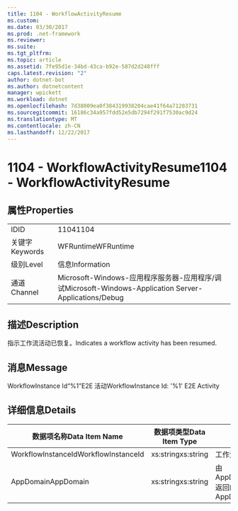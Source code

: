 ```yaml
---
title: 1104 - WorkflowActivityResume
ms.custom: 
ms.date: 03/30/2017
ms.prod: .net-framework
ms.reviewer: 
ms.suite: 
ms.tgt_pltfrm: 
ms.topic: article
ms.assetid: 7fe95d1e-34bd-43ca-b92e-587d2d248fff
caps.latest.revision: "2"
author: dotnet-bot
ms.author: dotnetcontent
manager: wpickett
ms.workload: dotnet
ms.openlocfilehash: 7d38009ea0f384319938204cae41f64a71203731
ms.sourcegitcommit: 16186c34a957fdd52e5db7294f291f7530ac9d24
ms.translationtype: MT
ms.contentlocale: zh-CN
ms.lasthandoff: 12/22/2017
---
```

# <a name="1104---workflowactivityresume"></a><span data-ttu-id="2ce3e-102">1104 - WorkflowActivityResume</span><span class="sxs-lookup"><span data-stu-id="2ce3e-102">1104 - WorkflowActivityResume</span></span>
## <a name="properties"></a><span data-ttu-id="2ce3e-103">属性</span><span class="sxs-lookup"><span data-stu-id="2ce3e-103">Properties</span></span>  
  
|||  
|-|-|  
|<span data-ttu-id="2ce3e-104">ID</span><span class="sxs-lookup"><span data-stu-id="2ce3e-104">ID</span></span>|<span data-ttu-id="2ce3e-105">1104</span><span class="sxs-lookup"><span data-stu-id="2ce3e-105">1104</span></span>|  
|<span data-ttu-id="2ce3e-106">关键字</span><span class="sxs-lookup"><span data-stu-id="2ce3e-106">Keywords</span></span>|<span data-ttu-id="2ce3e-107">WFRuntime</span><span class="sxs-lookup"><span data-stu-id="2ce3e-107">WFRuntime</span></span>|  
|<span data-ttu-id="2ce3e-108">级别</span><span class="sxs-lookup"><span data-stu-id="2ce3e-108">Level</span></span>|<span data-ttu-id="2ce3e-109">信息</span><span class="sxs-lookup"><span data-stu-id="2ce3e-109">Information</span></span>|  
|<span data-ttu-id="2ce3e-110">通道</span><span class="sxs-lookup"><span data-stu-id="2ce3e-110">Channel</span></span>|<span data-ttu-id="2ce3e-111">Microsoft-Windows-应用程序服务器-应用程序/调试</span><span class="sxs-lookup"><span data-stu-id="2ce3e-111">Microsoft-Windows-Application Server-Applications/Debug</span></span>|  
  
## <a name="description"></a><span data-ttu-id="2ce3e-112">描述</span><span class="sxs-lookup"><span data-stu-id="2ce3e-112">Description</span></span>  
 <span data-ttu-id="2ce3e-113">指示工作流活动已恢复。</span><span class="sxs-lookup"><span data-stu-id="2ce3e-113">Indicates a workflow activity has been resumed.</span></span>  
  
## <a name="message"></a><span data-ttu-id="2ce3e-114">消息</span><span class="sxs-lookup"><span data-stu-id="2ce3e-114">Message</span></span>  
 <span data-ttu-id="2ce3e-115">WorkflowInstance Id“%1”E2E 活动</span><span class="sxs-lookup"><span data-stu-id="2ce3e-115">WorkflowInstance Id: '%1' E2E Activity</span></span>  
  
## <a name="details"></a><span data-ttu-id="2ce3e-116">详细信息</span><span class="sxs-lookup"><span data-stu-id="2ce3e-116">Details</span></span>  
  
|<span data-ttu-id="2ce3e-117">数据项名称</span><span class="sxs-lookup"><span data-stu-id="2ce3e-117">Data Item Name</span></span>|<span data-ttu-id="2ce3e-118">数据项类型</span><span class="sxs-lookup"><span data-stu-id="2ce3e-118">Data Item Type</span></span>|<span data-ttu-id="2ce3e-119">描述</span><span class="sxs-lookup"><span data-stu-id="2ce3e-119">Description</span></span>|  
|--------------------|--------------------|-----------------|  
|<span data-ttu-id="2ce3e-120">WorkflowInstanceId</span><span class="sxs-lookup"><span data-stu-id="2ce3e-120">WorkflowInstanceId</span></span>|<span data-ttu-id="2ce3e-121">xs:string</span><span class="sxs-lookup"><span data-stu-id="2ce3e-121">xs:string</span></span>|<span data-ttu-id="2ce3e-122">工作流实例 ID。</span><span class="sxs-lookup"><span data-stu-id="2ce3e-122">The workflow instance id.</span></span>|  
|<span data-ttu-id="2ce3e-123">AppDomain</span><span class="sxs-lookup"><span data-stu-id="2ce3e-123">AppDomain</span></span>|<span data-ttu-id="2ce3e-124">xs:string</span><span class="sxs-lookup"><span data-stu-id="2ce3e-124">xs:string</span></span>|<span data-ttu-id="2ce3e-125">由 AppDomain.CurrentDomain.FriendlyName 返回的字符串。</span><span class="sxs-lookup"><span data-stu-id="2ce3e-125">The string returned by AppDomain.CurrentDomain.FriendlyName.</span></span>|
